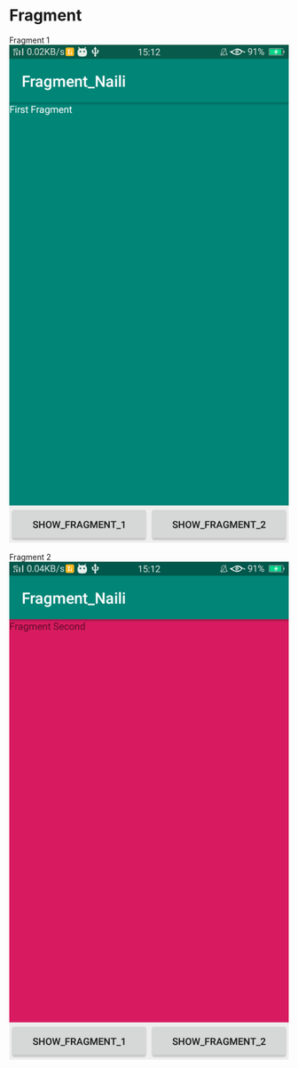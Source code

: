 # Fragment

Fragment 1
![alt text](https://github.com/NailiyatulAfifah/Fragment/blob/master/Screenshot_2019-04-01-15-12-54-83.png?raw=true)

Fragment 2
![alt text](https://github.com/NailiyatulAfifah/Fragment/blob/master/Screenshot_2019-04-01-15-12-50-98.png?raw=true)
